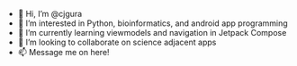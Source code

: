 - 👋 Hi, I’m @cjgura
- 👀 I’m interested in Python, bioinformatics, and android app programming
- 🌱 I’m currently learning viewmodels and navigation in Jetpack Compose
- 💞️ I’m looking to collaborate on science adjacent apps
- 📫 Message me on here!

